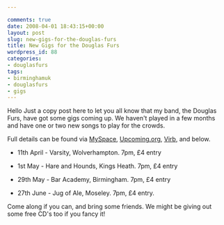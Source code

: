 ```yaml
---

comments: true
date: 2008-04-01 18:43:15+00:00
layout: post
slug: new-gigs-for-the-douglas-furs
title: New Gigs for the Douglas Furs
wordpress_id: 88
categories:
- douglasfurs
tags:
- birminghamuk
- douglasfurs
- gigs
---
```


Hello
Just a copy post here to let you all know that my band, the Douglas Furs, have got some gigs coming up. We haven't played in a few months and have one or two new songs to play for the crowds.




Full details can be found via [MySpace](http://myspace.com/douglasfurs), [Upcoming.org](http://upcoming.yahoo.com/tag/douglasfurs/), [Virb](http://virb.com/douglasfurs), and below.






  * 11th April - Varsity, Wolverhampton. 7pm, £4 entry


  * 1st May - Hare and Hounds, Kings Heath. 7pm, £4 entry


  * 29th May - Bar Academy, Birmingham. 7pm, £4 entry


  * 27th June - Jug of Ale, Moseley. 7pm, £4 entry.




Come along if you can, and bring some friends. We might be giving out some free CD's too if you fancy it!
